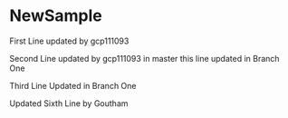 # NewSample

First Line updated by gcp111093

Second Line updated by gcp111093 in master this line updated in Branch One

Third Line Updated in Branch One

Updated Sixth Line by Goutham